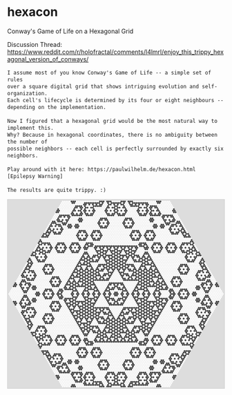 # hexacon
Conway's Game of Life on a Hexagonal Grid

Discussion Thread: https://www.reddit.com/r/holofractal/comments/l4lmrl/enjoy_this_trippy_hexagonal_version_of_conways/

    I assume most of you know Conway's Game of Life -- a simple set of rules
    over a square digital grid that shows intriguing evolution and self-organization.
    Each cell's lifecycle is determined by its four or eight neighbours -- depending on the implementation.

    Now I figured that a hexagonal grid would be the most natural way to implement this.
    Why? Because in hexagonal coordinates, there is no ambiguity between the number of
    possible neighbors -- each cell is perfectly surrounded by exactly six neighbors.

    Play around with it here: https://paulwilhelm.de/hexacon.html [Epilepsy Warning]

    The results are quite trippy. :)

![Screenshot](https://raw.githubusercontent.com/shredEngineer/hexacon/main/Screenshot.png "Screenshot")
